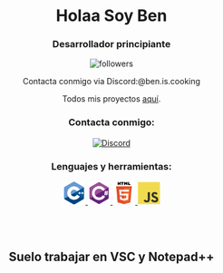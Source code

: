 <h1 align="center">Holaa Soy Ben</h1>
<h3 align="center">Desarrollador principiante</h3>

<p align="center"> <img src="https://img.shields.io/github/followers/Ben-html" alt="followers"> </p>

<p align="center"> Contacta conmigo via Discord:@ben.is.cooking</a></p>

<p align="center">Todos mis proyectos <a href="https://github.com/Ben-html?tab=repositories">aquí</a>.</p>

<h3 align="center">Contacta conmigo:</h3>
<p align="center">
<a href="https://discord.com/users/1283860505819349016" target="blank"><img align="center" src="https://raw.githubusercontent.com/rahuldkjain/github-profile-readme-generator/master/src/images/icons/Social/discord.svg" alt="Discord" height="30" width="40" /></a>
</p>

<h3 align="center">Lenguajes y herramientas:</h3>
<p align="center">  <a href="https://www.w3schools.com/cpp/" target="_blank" rel="noreferrer"> <img src="https://raw.githubusercontent.com/devicons/devicon/master/icons/cplusplus/cplusplus-original.svg" alt="cplusplus" width="40" height="40"/> </a> <a href="https://www.w3schools.com/cs/" target="_blank" rel="noreferrer"> <img src="https://raw.githubusercontent.com/devicons/devicon/master/icons/csharp/csharp-original.svg" alt="csharp" width="40" height="40"/> </a> </a> <a href="https://www.w3.org/html/" target="_blank" rel="noreferrer"> <img src="https://raw.githubusercontent.com/devicons/devicon/master/icons/html5/html5-original-wordmark.svg" alt="html5" width="40" height="40"/> </a> <a href="https://developer.mozilla.org/en-US/docs/Web/JavaScript" target="_blank" rel="noreferrer"> <img src="https://raw.githubusercontent.com/devicons/devicon/master/icons/javascript/javascript-original.svg" alt="javascript" width="40" height="40"/> </a> </p>
<br><br>
<h2 align="center">Suelo trabajar en VSC y Notepad++
<br>
